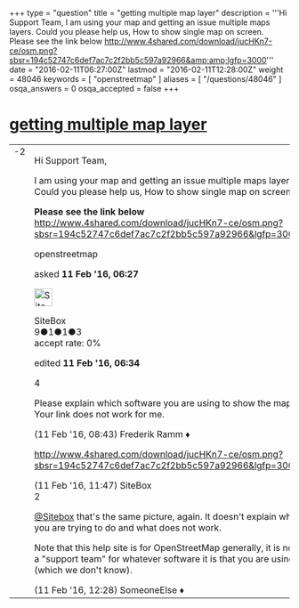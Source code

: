 +++
type = "question"
title = "getting multiple map layer"
description = '''Hi Support Team, I am using your map and getting an issue multiple maps layers. Could you please help us, How to show single map on screen. Please see the link below http://www.4shared.com/download/jucHKn7-ce/osm.png?sbsr=194c52747c6def7ac7c2f2bb5c597a92966&amp;amp;lgfp=3000'''
date = "2016-02-11T06:27:00Z"
lastmod = "2016-02-11T12:28:00Z"
weight = 48046
keywords = [ "openstreetmap" ]
aliases = [ "/questions/48046" ]
osqa_answers = 0
osqa_accepted = false
+++

<div class="headNormal">

# [getting multiple map layer](/questions/48046/getting-multiple-map-layer)

</div>

<div id="main-body">

<div id="askform">

<table id="question-table" style="width:100%;">
<colgroup>
<col style="width: 50%" />
<col style="width: 50%" />
</colgroup>
<tbody>
<tr>
<td style="width: 30px; vertical-align: top"><div class="vote-buttons">
<span id="post-48046-upvote" class="ajax-command post-vote up" rel="nofollow" title="I like this post (click again to cancel)"> </span>
<div id="post-48046-score" class="post-score" title="current number of votes">
-2
</div>
<span id="post-48046-downvote" class="ajax-command post-vote down" rel="nofollow" title="I dont like this post (click again to cancel)"> </span> <span id="favorite-mark" class="ajax-command favorite-mark" rel="nofollow" title="mark/unmark this question as favorite (click again to cancel)"> </span>
<div id="favorite-count" class="favorite-count">
&#10;</div>
</div></td>
<td><div id="item-right">
<div class="question-body">
<p>Hi Support Team,</p>
<p>I am using your map and getting an issue multiple maps layers. Could you please help us, How to show single map on screen.</p>
<p><strong>Please see the link below</strong> <a href="http://www.4shared.com/download/jucHKn7-ce/osm.png?sbsr=194c52747c6def7ac7c2f2bb5c597a92966&amp;lgfp=3000">http://www.4shared.com/download/jucHKn7-ce/osm.png?sbsr=194c52747c6def7ac7c2f2bb5c597a92966&amp;lgfp=3000</a></p>
</div>
<div id="question-tags" class="tags-container tags">
<span class="post-tag tag-link-openstreetmap" rel="tag" title="see questions tagged &#39;openstreetmap&#39;">openstreetmap</span>
</div>
<div id="question-controls" class="post-controls">
&#10;</div>
<div class="post-update-info-container">
<div class="post-update-info post-update-info-user">
<p>asked <strong>11 Feb '16, 06:27</strong></p>
<img src="https://secure.gravatar.com/avatar/afc0f29f0c51860268bb37cda8eff32b?s=32&amp;d=identicon&amp;r=g" class="gravatar" width="32" height="32" alt="SiteBox&#39;s gravatar image" />
<p><span>SiteBox</span><br />
<span class="score" title="9 reputation points">9</span><span title="1 badges"><span class="badge1">●</span><span class="badgecount">1</span></span><span title="1 badges"><span class="silver">●</span><span class="badgecount">1</span></span><span title="3 badges"><span class="bronze">●</span><span class="badgecount">3</span></span><br />
<span class="accept_rate" title="Rate of the user&#39;s accepted answers">accept rate:</span> <span title="SiteBox has no accepted answers">0%</span></p>
</div>
<div class="post-update-info post-update-info-edited">
<p><span> edited <strong>11 Feb '16, 06:34</strong> </span></p>
</div>
</div>
<div id="comments-container-48046" class="comments-container">
<span id="48049"></span>
<div id="comment-48049" class="comment">
<div id="post-48049-score" class="comment-score">
4
</div>
<div class="comment-text">
<p>Please explain which software you are using to show the map. Your link does not work for me.</p>
</div>
<div id="comment-48049-info" class="comment-info">
<span class="comment-age">(11 Feb '16, 08:43)</span> <span class="comment-user userinfo">Frederik Ramm ♦</span>
</div>
</div>
<span id="48051"></span>
<div id="comment-48051" class="comment">
<div id="post-48051-score" class="comment-score">
&#10;</div>
<div class="comment-text">
<p><a href="http://www.4shared.com/download/jucHKn7-ce/osm.png?sbsr=194c52747c6def7ac7c2f2bb5c597a92966&amp;lgfp=3000">http://www.4shared.com/download/jucHKn7-ce/osm.png?sbsr=194c52747c6def7ac7c2f2bb5c597a92966&amp;lgfp=3000</a></p>
</div>
<div id="comment-48051-info" class="comment-info">
<span class="comment-age">(11 Feb '16, 11:47)</span> <span class="comment-user userinfo">SiteBox</span>
</div>
</div>
<span id="48053"></span>
<div id="comment-48053" class="comment">
<div id="post-48053-score" class="comment-score">
2
</div>
<div class="comment-text">
<p><a href="https://help.openstreetmap.org/users/11965/sitebox">@Sitebox</a> that's the same picture, again. It doesn't explain what you are trying to do and what does not work.</p>
<p>Note that this help site is for OpenStreetMap generally, it is not a "support team" for whatever software it is that you are using (which we don't know).</p>
</div>
<div id="comment-48053-info" class="comment-info">
<span class="comment-age">(11 Feb '16, 12:28)</span> <span class="comment-user userinfo">SomeoneElse ♦</span>
</div>
</div>
</div>
<div id="comment-tools-48046" class="comment-tools">
&#10;</div>
<div class="clear">
&#10;</div>
<div id="comment-48046-form-container" class="comment-form-container">
&#10;</div>
<div class="clear">
&#10;</div>
</div></td>
</tr>
</tbody>
</table>

</div>

</div>

